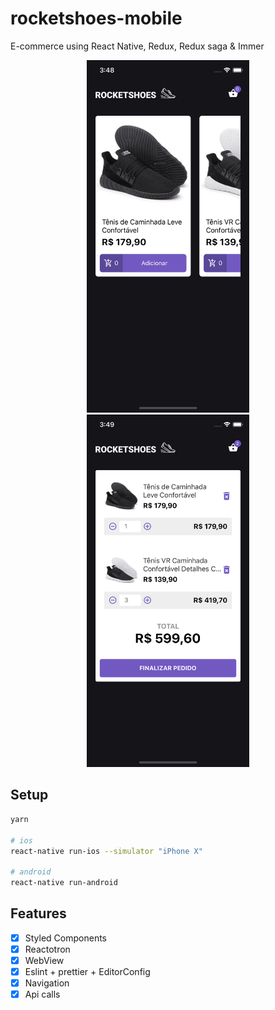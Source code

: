 # rocketshoes-mobile
E-commerce using React Native, Redux, Redux saga & Immer

<p style="text-align: center;">
  <img src="docs/first.png" width="260" />
  <img src="docs/second.png" width="260" />
</p>

## Setup

```bash
yarn

# ios
react-native run-ios --simulator "iPhone X"

# android
react-native run-android
```

## Features
- [x] Styled Components
- [x] Reactotron
- [x] WebView
- [x] Eslint + prettier + EditorConfig
- [x] Navigation
- [x] Api calls
